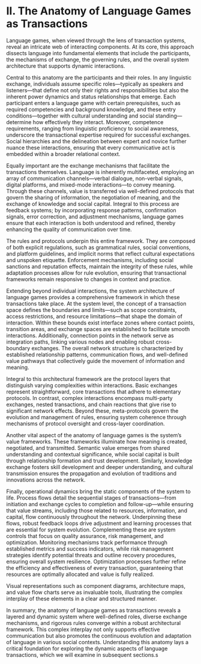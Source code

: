 # II. The Anatomy of Language Games as Transactions

Language games, when viewed through the lens of transaction systems, reveal an intricate web of interacting components. At its core, this approach dissects language into fundamental elements that include the participants, the mechanisms of exchange, the governing rules, and the overall system architecture that supports dynamic interactions.

Central to this anatomy are the participants and their roles. In any linguistic exchange, individuals assume specific roles—typically as speakers and listeners—that define not only their rights and responsibilities but also the inherent power dynamics and status relationships that emerge. Each participant enters a language game with certain prerequisites, such as required competencies and background knowledge, and these entry conditions—together with cultural understanding and social standing—determine how effectively they interact. Moreover, competence requirements, ranging from linguistic proficiency to social awareness, underscore the transactional expertise required for successful exchanges. Social hierarchies and the delineation between expert and novice further nuance these interactions, ensuring that every communicative act is embedded within a broader relational context.

Equally important are the exchange mechanisms that facilitate the transactions themselves. Language is inherently multifaceted, employing an array of communication channels—verbal dialogue, non-verbal signals, digital platforms, and mixed-mode interactions—to convey meaning. Through these channels, value is transferred via well-defined protocols that govern the sharing of information, the negotiation of meaning, and the exchange of knowledge and social capital. Integral to this process are feedback systems; by incorporating response patterns, confirmation signals, error correction, and adjustment mechanisms, language games ensure that each interaction is both understood and refined, thereby enhancing the quality of communication over time.

The rules and protocols underpin this entire framework. They are composed of both explicit regulations, such as grammatical rules, social conventions, and platform guidelines, and implicit norms that reflect cultural expectations and unspoken etiquette. Enforcement mechanisms, including social sanctions and reputation effects, maintain the integrity of these rules, while adaptation processes allow for rule evolution, ensuring that transactional frameworks remain responsive to changes in context and practice.

Extending beyond individual interactions, the system architecture of language games provides a comprehensive framework in which these transactions take place. At the system level, the concept of a transaction space defines the boundaries and limits—such as scope constraints, access restrictions, and resource limitations—that shape the domain of interaction. Within these bounds exist interface zones where contact points, transition areas, and exchange spaces are established to facilitate smooth interactions. Additionally, connection points in the network serve as integration paths, linking various nodes and enabling robust cross-boundary exchanges. The overall network structure is characterized by established relationship patterns, communication flows, and well-defined value pathways that collectively guide the movement of information and meaning.

Integral to this architectural framework are the protocol layers that distinguish varying complexities within interactions. Basic exchanges represent straightforward, core transactions that adhere to elementary protocols. In contrast, complex interactions encompass multi-party exchanges, nested transactions, and chain reactions that give rise to significant network effects. Beyond these, meta-protocols govern the evolution and management of rules, ensuring system coherence through mechanisms of protocol oversight and cross-layer coordination.

Another vital aspect of the anatomy of language games is the system’s value frameworks. These frameworks illuminate how meaning is created, negotiated, and transmitted. Semantic value emerges from shared understanding and contextual significance, while social capital is built through relationship formation and trust development. Similarly, knowledge exchange fosters skill development and deeper understanding, and cultural transmission ensures the propagation and evolution of traditions and innovations across the network.

Finally, operational dynamics bring the static components of the system to life. Process flows detail the sequential stages of transactions—from initiation and exchange cycles to completion and follow-up—while ensuring that value streams, including those related to resources, information, and capital, flow continuously throughout the network. Underpinning these flows, robust feedback loops drive adjustment and learning processes that are essential for system evolution. Complementing these are system controls that focus on quality assurance, risk management, and optimization. Monitoring mechanisms track performance through established metrics and success indicators, while risk management strategies identify potential threats and outline recovery procedures, ensuring overall system resilience. Optimization processes further refine the efficiency and effectiveness of every transaction, guaranteeing that resources are optimally allocated and value is fully realized.

Visual representations such as component diagrams, architecture maps, and value flow charts serve as invaluable tools, illustrating the complex interplay of these elements in a clear and structured manner.

In summary, the anatomy of language games as transactions reveals a layered and dynamic system where well-defined roles, diverse exchange mechanisms, and rigorous rules converge within a robust architectural framework. This complex interplay not only supports effective communication but also promotes the continuous evolution and adaptation of language in various social contexts. Understanding this anatomy lays a critical foundation for exploring the dynamic aspects of language transactions, which we will examine in subsequent sections.s